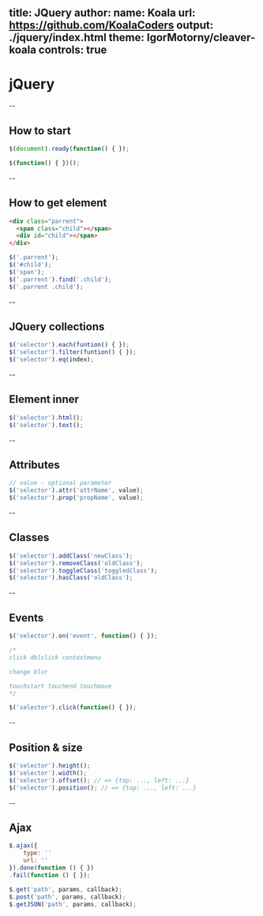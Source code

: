 title: JQuery
author:
  name: Koala
  url: https://github.com/KoalaCoders
output: ./jquery/index.html
theme: IgorMotorny/cleaver-koala
controls: true
--
# jQuery
--
## How to start
```js
$(document).ready(function() { });
```

```js
$(function() { })();
```
--
## How to get element
```html
<div class="parrent">
  <span class="child"></span>
  <div id="child"></span>
</div>
```

```js
$('.parrent');
$('#child');
$('span');
$('.parrent').find('.child');
$('.parrent .child');
```
--
## JQuery collections
```js
$('selector').each(funtion() { });
$('selector').filter(funtion() { });
$('selector').eq(index);
```
--
## Element inner
```js
$('selector').html();
$('selector').text();
```
--
## Attributes
```js
// value - optional parameter
$('selector').attr('attrName', value);
$('selector').prop('propName', value);
```
--
## Classes
```js
$('selector').addClass('newClass');
$('selector').removeClass('oldClass');
$('selector').toggleClass('toggledClass');
$('selector').hasClass('oldClass');
```
--
## Events
```js
$('selector').on('event', function() { });

/*
click dblclick contextmenu

change blur

touchstart touchend touchmove
*/

$('selector').click(function() { });
```
--
## Position & size
```js
$('selector').height();
$('selector').width();
$('selector').offset(); // => {top: ..., left: ...}
$('selector').position(); // => {top: ..., left: ...}
```
--
## Ajax
```js
$.ajax({
    type: ''
    url: ''
}).done(function () { })
.fail(function () { });

$.get('path', params, callback);
$.post('path', params, callback);
$.getJSON('path', params, callback);
```
